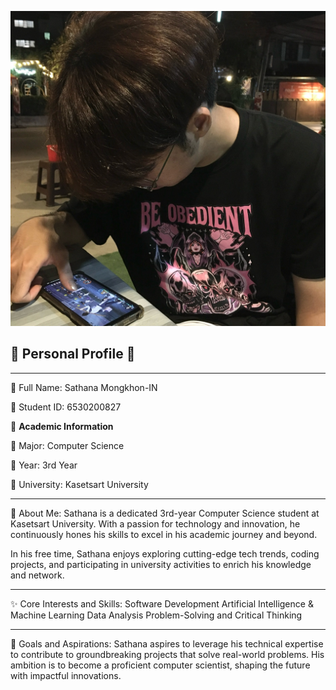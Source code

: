 ![image](image/Profile.jpg)

## 🌟 Personal Profile 🌟
---
📌 Full Name:
Sathana Mongkhon-IN

📌 Student ID:
6530200827

📌 __Academic Information__

📌 Major: Computer Science

📌 Year: 3rd Year

📌 University: Kasetsart University

---
🎯 About Me:
Sathana is a dedicated 3rd-year Computer Science student at Kasetsart University. With a passion for technology and innovation, he continuously hones his skills to excel in his academic journey and beyond.

In his free time, Sathana enjoys exploring cutting-edge tech trends, coding projects, and participating in university activities to enrich his knowledge and network.

---
✨ Core Interests and Skills:
Software Development
Artificial Intelligence & Machine Learning
Data Analysis Problem-Solving and Critical Thinking

---
🌟 Goals and Aspirations:
Sathana aspires to leverage his technical expertise to contribute to groundbreaking projects that solve real-world problems. His ambition is to become a proficient computer scientist, shaping the future with impactful innovations.



